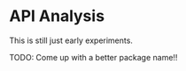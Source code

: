 API Analysis
============

This is still just early experiments.

TODO: Come up with a better package name!!
